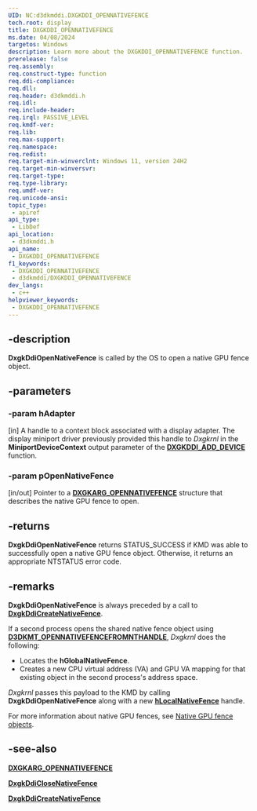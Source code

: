 ```yaml
---
UID: NC:d3dkmddi.DXGKDDI_OPENNATIVEFENCE
tech.root: display
title: DXGKDDI_OPENNATIVEFENCE
ms.date: 04/08/2024
targetos: Windows
description: Learn more about the DXGKDDI_OPENNATIVEFENCE function.
prerelease: false
req.assembly: 
req.construct-type: function
req.ddi-compliance: 
req.dll: 
req.header: d3dkmddi.h
req.idl: 
req.include-header: 
req.irql: PASSIVE_LEVEL
req.kmdf-ver: 
req.lib: 
req.max-support: 
req.namespace: 
req.redist: 
req.target-min-winverclnt: Windows 11, version 24H2
req.target-min-winversvr: 
req.target-type: 
req.type-library: 
req.umdf-ver: 
req.unicode-ansi: 
topic_type:
 - apiref
api_type:
 - LibDef
api_location:
 - d3dkmddi.h
api_name:
 - DXGKDDI_OPENNATIVEFENCE
f1_keywords:
 - DXGKDDI_OPENNATIVEFENCE
 - d3dkmddi/DXGKDDI_OPENNATIVEFENCE
dev_langs:
 - c++
helpviewer_keywords:
 - DXGKDDI_OPENNATIVEFENCE
---
```


## -description

**DxgkDdiOpenNativeFence** is called by the OS to open a native GPU fence object.

## -parameters

### -param hAdapter

[in] A handle to a context block associated with a display adapter. The display miniport driver previously provided this handle to *Dxgkrnl* in the **MiniportDeviceContext** output parameter of the [**DXGKDDI_ADD_DEVICE**](../dispmprt/nc-dispmprt-dxgkddi_add_device.md) function.

### -param pOpenNativeFence

[in/out] Pointer to a [**DXGKARG_OPENNATIVEFENCE**](ns-d3dkmddi-dxgkarg_opennativefence.md) structure that describes the native GPU fence to open.

## -returns

**DxgkDdiOpenNativeFence** returns STATUS_SUCCESS if KMD was able to successfully open a native GPU fence object. Otherwise, it returns an appropriate NTSTATUS error code.

## -remarks

 **DxgkDdiOpenNativeFence** is always preceded by a call to [**DxgkDdiCreateNativeFence**](nc-d3dkmddi-dxgkddi_createnativefence.md).

If a second process opens the shared native fence object using [**D3DKMT_OPENNATIVEFENCEFROMNTHANDLE**](../d3dkmthk/nf-d3dkmthk-d3dkmtopennativefencefromnthandle.md), *Dxgkrnl* does the following:

* Locates the **hGlobalNativeFence**.
* Creates a new CPU virtual address (VA) and GPU VA mapping for that existing object in the second process's address space.

*Dxgkrnl* passes this payload to the KMD by calling **DxgkDdiOpenNativeFence** along with a new [**hLocalNativeFence**](ns-d3dkmddi-dxgkarg_opennativefence.md) handle.

For more information about native GPU fences, see [Native GPU fence objects](/windows-hardware/drivers/display/native-gpu-fence-objects).

## -see-also

[**DXGKARG_OPENNATIVEFENCE**](ns-d3dkmddi-dxgkarg_opennativefence.md)

[**DxgkDdiCloseNativeFence**](nc-d3dkmddi-dxgkddi_closenativefence.md)

[**DxgkDdiCreateNativeFence**](nc-d3dkmddi-dxgkddi_createnativefence.md)